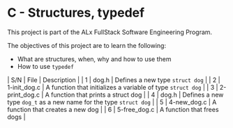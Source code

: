 # C - Structures, typedef

This project is part of the ALx FullStack Software Engineering Program.

The objectives of this project are to learn the following:
- What are structures, when, why and how to use them
- How to use `typedef`

| S/N | File | Description |
| 1 | dog.h | Defines a new type `struct dog` |
| 2 | 1-init_dog.c | A function that initializes a variable of type `struct dog` |
| 3 | 2-print_dog.c | A function that prints a struct dog |
| 4 | dog.h | Defines a new type `dog_t` as a new name for the type `struct dog` |
| 5 | 4-new_dog.c | A function that creates a new dog |
| 6 | 5-free_dog.c | A function that frees dogs |
